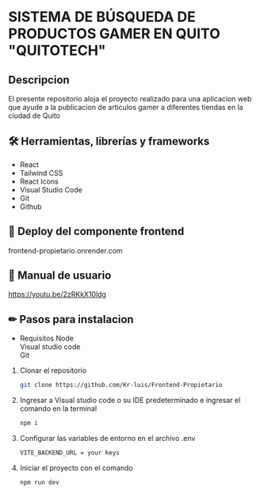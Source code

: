 

# SISTEMA DE BÚSQUEDA DE PRODUCTOS GAMER EN QUITO "QUITOTECH"


## Descripcion

El presente repositorio aloja el proyecto realizado para una aplicacion web que ayude a la publicacion de articulos gamer a diferentes tiendas en la ciudad de Quito


## 🛠 Herramientas, librerías y frameworks

- React
- Tailwind CSS
- React Icons
- Visual Studio Code
- Git
- Github
## 📌 Deploy del componente frontend

frontend-propietario.onrender.com


## 📖 Manual de usuario
https://youtu.be/2zRKkX10ldg
## ✏ Pasos para instalacion

- Requisitos
Node    
Visual studio code  
Git

1. Clonar el repositorio
   ```bash
   git clone https://github.com/Kr-luis/Frontend-Propietario

2. Ingresar a Visual studio code o su IDE predeterminado e ingresar el comando en la terminal
   ```bash
   npm i

3. Configurar las variables de entorno en el archivo .env
   ```bash
   VITE_BACKEND_URL = your keys

4. Iniciar el proyecto con el comando
   ```bash
   npm run dev
